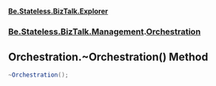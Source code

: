 #### [Be.Stateless.BizTalk.Explorer](README.md 'README')
### [Be.Stateless.BizTalk.Management](Be.Stateless.BizTalk.Management.md 'Be.Stateless.BizTalk.Management').[Orchestration](Orchestration.md 'Be.Stateless.BizTalk.Management.Orchestration')

## Orchestration.~Orchestration() Method

```csharp
~Orchestration();
```